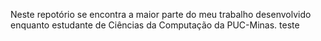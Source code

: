 Neste repotório se encontra a maior parte do meu trabalho desenvolvido enquanto estudante de Ciências da Computação da PUC-Minas.
teste